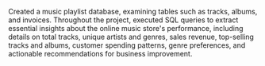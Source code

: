 Created a music playlist database, examining tables such as tracks, albums, and invoices. Throughout the project, executed SQL queries to extract essential insights about the online music store's performance, including details on total tracks, unique artists and genres, sales revenue, top-selling tracks and albums, customer spending patterns, genre preferences, and actionable recommendations for business improvement. 
